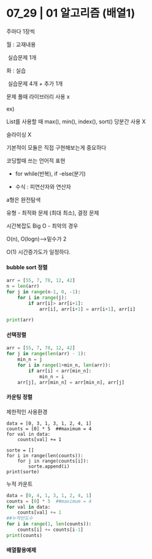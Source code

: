 # 07_29 | 01 알고리즘 (배열1)



주마다 1장씩

월 : 교재내용

​			실습문제 1개

화 : 실습

​			실습문제 4개 + 추가 1개

문제 풀때 라이브러리 사용 x

ex)

 List를 사용할 때 max(), min(), index(), sort() 당분간 사용 X 

슬라이싱 X 

기본적이 모듈은 직접 구현해보는게 중요하다 

코딩할때 쓰는 언어적 표현

- for while(반복), if -else(분기)

- 수식 : 피연산자와 연산자

a형은 완전탐색  



유형 - 최적화 문제 (최대 최소), 결정 문제 



시간복잡도  Big O  -  최악의 경우

O(n), O(logn)-->밑수가 2

O(1) 시간증가도가 일정하다.

#### bubble sort 정렬 

```python
arr = [55, 7, 78, 12, 42]
n = len(arr)
for j in range(n-1, 0, -1):
    for i in range(j):
        if arr[i]> arr[i+1]:
            arr[i], arr[i+1] = arr[i+1], arr[i]

print(arr)
```

#### 선택정렬

```python
arr = [55, 7, 78, 12, 42]
for j in range(len(arr) - 1):
    min_n = j
    for i in range(1+min_n, len(arr)):
        if arr[i] < arr[min_n]:
            min_n = i
    arr[j], arr[min_n] = arr[min_n], arr[j]
```

#### 카운팅 정렬

제한적인 사용환경

```
data = [0, 3, 1, 3, 1, 2, 4, 1]
counts = [0] * 5  ##maximum = 4
for val in data:
    counts[val] += 1

sorte = []
for i in range(len(counts)):
    for j in range(counts[i]):
        sorte.append(i)
print(sorte)
```

누적 카운트

```python
data = [0, 4, 1, 3, 1, 2, 4, 1]
counts = [0] * 5  ##maximum = 4
for val in data:
    counts[val] += 1
##누적빈도수
for i in range(1, len(counts)):
    counts[i] += counts[i-1]
print(counts)
```



#### 배열활용예제 

```

```


